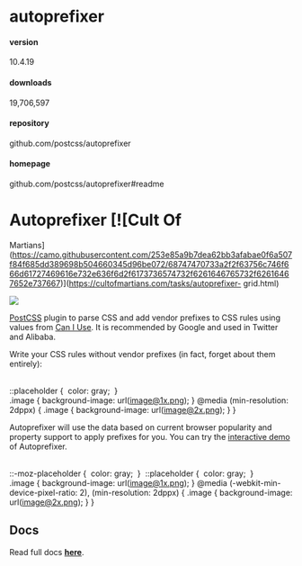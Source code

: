 
# autoprefixer 


#### version
10.4.19  


#### downloads
19,706,597 


#### repository
github.com/postcss/autoprefixer 


#### homepage
github.com/postcss/autoprefixer#readme 






# Autoprefixer [![Cult Of
Martians](https://camo.githubusercontent.com/253e85a9b7dea62bb3afabae0f6a507f84f685dd389698b504660345d96be072/68747470733a2f2f63756c746f666d61727469616e732e636f6d2f6173736574732f6261646765732f62616467652e737667)](https://cultofmartians.com/tasks/autoprefixer-
grid.html)

[![](https://camo.githubusercontent.com/2094056b09fb1377d966dcdb6d18bf58aa3d17d2eb40c923657224d75323df62/68747470733a2f2f706f73746373732e6769746875622e696f2f6175746f70726566697865722f6c6f676f2e737667)](https://camo.githubusercontent.com/2094056b09fb1377d966dcdb6d18bf58aa3d17d2eb40c923657224d75323df62/68747470733a2f2f706f73746373732e6769746875622e696f2f6175746f70726566697865722f6c6f676f2e737667)

[PostCSS](https://github.com/postcss/postcss) plugin to parse CSS and add
vendor prefixes to CSS rules using values from [Can I
Use](https://caniuse.com/). It is recommended by Google and used in Twitter
and Alibaba.

Write your CSS rules without vendor prefixes (in fact, forget about them
entirely):


​    
​    ::placeholder {
​      color: gray;
​    }
​    
    .image {
      background-image: url(image@1x.png);
    }
    @media (min-resolution: 2dppx) {
      .image {
        background-image: url(image@2x.png);
      }
    }

Autoprefixer will use the data based on current browser popularity and
property support to apply prefixes for you. You can try the [interactive
demo](https://autoprefixer.github.io/) of Autoprefixer.


​    
​    ::-moz-placeholder {
​      color: gray;
​    }
​    ::placeholder {
​      color: gray;
​    }
​    
    .image {
      background-image: url(image@1x.png);
    }
    @media (-webkit-min-device-pixel-ratio: 2),
           (min-resolution: 2dppx) {
      .image {
        background-image: url(image@2x.png);
      }
    }




## Docs

Read full docs **[here](https://github.com/postcss/autoprefixer#readme)**.





​            